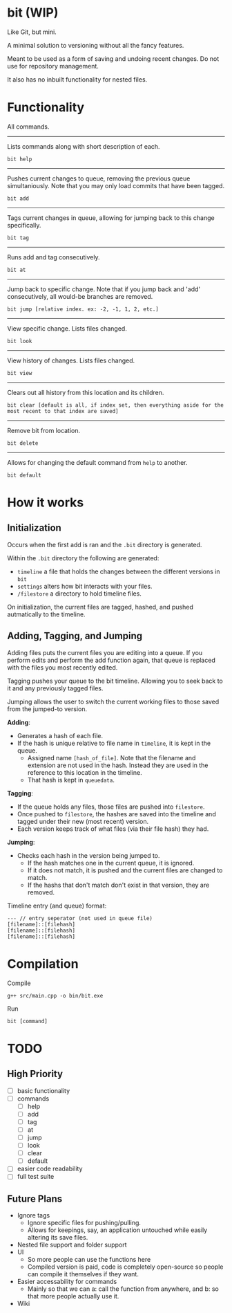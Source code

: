 # bit (WIP)
 Like Git, but mini.

A minimal solution to versioning without all the fancy features. 

Meant to be used as a form of saving and undoing recent changes. Do not use for repository management.

It also has no inbuilt functionality for nested files.

# Functionality

All commands.

----

Lists commands along with short description of each.
```
bit help
```

----

Pushes current changes to queue, removing the previous queue simultaniously. Note that you may only load commits that have been tagged.
```
bit add
```

----

Tags current changes in queue, allowing for jumping back to this change specifically.
```
bit tag
```

----

Runs add and tag consecutively.
```
bit at
```

----

Jump back to specific change. Note that if you jump back and 'add' consecutively, all would-be branches are removed. 
```
bit jump [relative index. ex: -2, -1, 1, 2, etc.]
```

----

View specific change. Lists files changed.
```
bit look
```

----

View history of changes. Lists files changed.
```
bit view
```

----

Clears out all history from this location and its children.
```
bit clear [default is all, if index set, then everything aside for the most recent to that index are saved]
```

----

Remove bit from location.
```
bit delete
```

----

Allows for changing the default command from `help` to another. 
```
bit default
```

# How it works

## Initialization

Occurs when the first add is ran and the `.bit` directory is generated.

Within the `.bit` directory the following are generated:
- `timeline` a file that holds the changes between the different versions in `bit`
- `settings` alters how bit interacts with your files.
- `/filestore` a directory to hold timeline files.

On initialization, the current files are tagged, hashed, and pushed autmatically to the timeline.

## Adding, Tagging, and Jumping

Adding files puts the current files you are editing into a queue. If you perform edits and perform the add function again, that queue is replaced with the files you most recently edited.

Tagging pushes your queue to the bit timeline. Allowing you to seek back to it and any previously tagged files.

Jumping allows the user to switch the current working files to those saved from the jumped-to version.

**Adding**:
- Generates a hash of each file.
- If the hash is unique relative to file name in `timeline`, it is kept in the queue.
  - Assigned name `[hash_of_file]`. Note that the filename and extension are not used in the hash. Instead they are used in the reference to this location in the timeline.
  - That hash is kept in `queuedata`.

**Tagging**:
- If the queue holds any files, those files are pushed into `filestore`.
- Once pushed to `filestore`, the hashes are saved into the timeline and tagged under their new (most recent) version.
- Each version keeps track of what files (via their file hash) they had.

**Jumping**:
- Checks each hash in the version being jumped to.
  - If the hash matches one in the current queue, it is ignored. 
  - If it does not match, it is pushed and the current files are changed to match.
  - If the hashs that don't match don't exist in that version, they are removed.

Timeline entry (and queue) format:
```
--- // entry seperator (not used in queue file)
[filename]::[filehash]
[filename]::[filehash]
[filename]::[filehash]
```



# Compilation

Compile
```
g++ src/main.cpp -o bin/bit.exe
```

Run
```
bit [command]
```

# TODO

## High Priority

- [ ] basic functionality
- [ ] commands
  - [ ] help
  - [ ] add
  - [ ] tag
  - [ ] at
  - [ ] jump
  - [ ] look
  - [ ] clear
  - [ ] default
- [ ] easier code readability
- [ ] full test suite

## Future Plans

- Ignore tags
  - Ignore specific files for pushing/pulling.
  - Allows for keepings, say, an application untouched while easily altering its save files.
- Nested file support and folder support
- UI
  - So more people can use the functions here
  - Compiled version is paid, code is completely open-source so people can compile it themselves if they want.
- Easier accessability for commands
  - Mainly so that we can a: call the function from anywhere, and b: so that more people actually use it. 
- Wiki